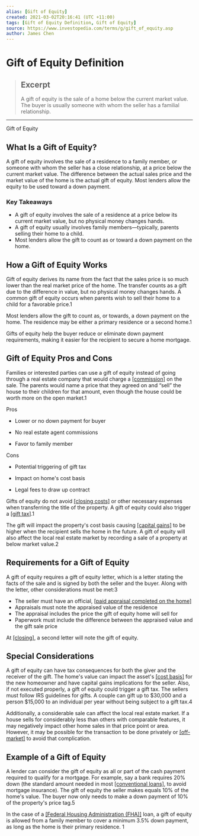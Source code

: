 ```yaml
---
alias: [Gift of Equity]
created: 2021-03-02T20:16:41 (UTC +11:00)
tags: [Gift of Equity Definition, Gift of Equity]
source: https://www.investopedia.com/terms/g/gift_of_equity.asp
author: James Chen
---
```


# Gift of Equity Definition

> ## Excerpt
> A gift of equity is the sale of a home below the current market value. The buyer is usually someone with whom the seller has a familial relationship.

---

Gift of Equity
## What Is a Gift of Equity?

A gift of equity involves the sale of a residence to a family member, or someone with whom the seller has a close relationship, at a price below the current market value. The difference between the actual sales price and the market value of the home is the actual gift of equity. Most lenders allow the equity to be used toward a down payment.

### Key Takeaways

-   A gift of equity involves the sale of a residence at a price below its current market value, but no physical money changes hands.
-   A gift of equity usually involves family members—typically, parents selling their home to a child.
-   Most lenders allow the gift to count as or toward a down payment on the home.

## How a Gift of Equity Works

Gift of equity derives its name from the fact that the sales price is so much lower than the real market price of the home. The transfer counts as a gift due to the difference in value, but no physical money changes hands. A common gift of equity occurs when parents wish to sell their home to a child for a favorable price.1

Most lenders allow the gift to count as, or towards, a down payment on the home. The residence may be either a primary residence or a second home.1

Gifts of equity help the buyer reduce or eliminate down payment requirements, making it easier for the recipient to secure a home mortgage.

## Gift of Equity Pros and Cons

Families or interested parties can use a gift of equity instead of going through a real estate company that would charge a [[commission]](https://www.investopedia.com/terms/c/commission.asp) on the sale. The parents would name a price that they agreed on and “sell” the house to their children for that amount, even though the house could be worth more on the open market.1

Pros

-   Lower or no down payment for buyer
    
-   No real estate agent commissions
    
-   Favor to family member
    

Cons

-   Potential triggering of gift tax
    
-   Impact on home's cost basis
    
-   Legal fees to draw up contract
    

Gifts of equity do not avoid [[closing costs]](https://www.investopedia.com/terms/c/closingcosts.asp) or other necessary expenses when transferring the title of the property. A gift of equity could also trigger a [[gift tax]](https://www.investopedia.com/terms/g/gifttax.asp).1

The gift will impact the property's cost basis causing [[capital gains]](https://www.investopedia.com/terms/c/capitalgain.asp) to be higher when the recipient sells the home in the future. A gift of equity will also affect the local real estate market by recording a sale of a property at below market value.2

## Requirements for a Gift of Equity

A gift of equity requires a gift of equity letter, which is a letter stating the facts of the sale and is signed by both the seller and the buyer. Along with the letter, other considerations must be met:3

-   The seller must have an official, [[paid appraisal completed on the home]](https://www.investopedia.com/articles/pf/12/home-appraisals.asp)
-   Appraisals must note the appraised value of the residence
-   The appraisal includes the price the gift of equity home will sell for
-   Paperwork must include the difference between the appraised value and the gift sale price

At [[closing]](https://www.investopedia.com/terms/c/closing.asp), a second letter will note the gift of equity.

## Special Considerations

A gift of equity can have tax consequences for both the giver and the receiver of the gift. The home's value can impact the asset's [[cost basis]](https://www.investopedia.com/terms/c/costbasis.asp) for the new homeowner and have capital gains implications for the seller. Also, if not executed properly, a gift of equity could trigger a gift tax. The sellers must follow IRS guidelines for gifts. A couple can gift up to $30,000 and a person $15,000 to an individual per year without being subject to a gift tax.4

Additionally, a considerable sale can affect the local real estate market. If a house sells for considerably less than others with comparable features, it may negatively impact other home sales in that price point or area. However, it may be possible for the transaction to be done privately or [[off-market]](https://www.investopedia.com/terms/p/pocket-listing.asp) to avoid that complication.

## Example of a Gift of Equity

A lender can consider the gift of equity as all or part of the cash payment required to qualify for a mortgage. For example, say a bank requires 20% down (the standard amount needed in most [[conventional loans]](https://www.investopedia.com/terms/c/conventionalmortgage.asp), to avoid mortgage insurance). The gift of equity the seller makes equals 10% of the home's value. The buyer now only needs to make a down payment of 10% of the property's price tag.5

In the case of a [[Federal Housing Administration (FHA)]](https://www.investopedia.com/terms/f/fhaloan.asp) loan, a gift of equity is allowed from a family member to cover a minimum 3.5% down payment, as long as the home is their primary residence. 1
